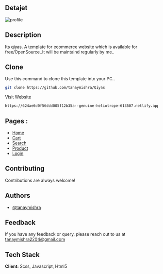 
## Detajet
![profile](https://i.ibb.co/Jd1QDqw/gsp.png)


## Description 
Its qiyas. A template for ecommerce website which is available for free/OpenSource..It will be maintaind regularly by me..
## Clone 
Use this command to clone this template into your PC..
```bash
git clone https://github.com/tanaymishra/Qiyas
```
Visit Website
```bash
https://624ae6d0f56ddd005f12b35a--genuine-heliotrope-613507.netlify.app/
```
## Pages :
*  [Home](https://624ae6d0f56ddd005f12b35a--genuine-heliotrope-613507.netlify.app/)
*  [Cart](https://624ae6d0f56ddd005f12b35a--genuine-heliotrope-613507.netlify.app/checkout)
*  [Search](https://624ae6d0f56ddd005f12b35a--genuine-heliotrope-613507.netlify.app/spod)
*  [Product](https://624ae6d0f56ddd005f12b35a--genuine-heliotrope-613507.netlify.app/product)
*  [Login](https://624ae6d0f56ddd005f12b35a--genuine-heliotrope-613507.netlify.app/login)
## Contributing

Contributions are always welcome!


## Authors

- [@tanaymishra](https://www.github.com/tanaymishra)


## Feedback

If you have any feedback or query, please reach out to us at tanaymishra2204@gmail.com


## Tech Stack

**Client:** Scss, Javascript, Html5


